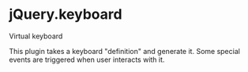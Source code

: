 # jQuery.keyboard
Virtual keyboard

This plugin takes a keyboard "definition" and generate it. Some special events are triggered when user interacts with it.
